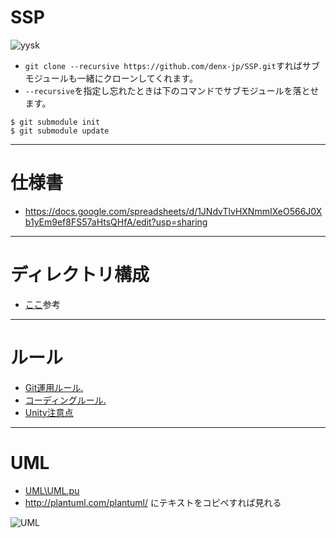 # SSP
![yysk](http://livedoor.4.blogimg.jp/glintbooster/imgs/f/f/ffcded70.gif)
- `git clone --recursive https://github.com/denx-jp/SSP.git`すればサブモジュールも一緒にクローンしてくれます。
- `--recursive`を指定し忘れたときは下のコマンドでサブモジュールを落とせます。
```
$ git submodule init
$ git submodule update
```

---

# 仕様書
- https://docs.google.com/spreadsheets/d/1JNdvTlvHXNmmIXeO566J0Xb1yEm9ef8FS57aHtsQHfA/edit?usp=sharing

---

# ディレクトリ構成
- [ここ](http://komaken.me/blog/2016/09/01/unity%E3%82%AA%E3%83%AC%E3%82%AA%E3%83%AC%E3%81%8A%E3%81%99%E3%81%99%E3%82%81unity%E3%83%95%E3%82%A9%E3%83%AB%E3%83%80%E6%A7%8B%E6%88%90%E3%81%A8git%E7%AE%A1%E7%90%86/)参考

---

# ルール
- [Git運用ルール.](https://github.com/denx-jp/SSP/blob/master/Rule/Git運用ルール.md)
- [コーディングルール.](https://github.com/denx-jp/SSP/blob/master/Rule/コーディングルール.md)
- [Unity注意点](https://github.com/denx-jp/SSP/blob/master/Rule/Unity注意点.md)
---

# UML
- [UML\UML.pu](https://github.com/denx-jp/SSP/blob/master/UML/UML.pu)
- http://plantuml.com/plantuml/ にテキストをコピペすれば見れる

![UML](https://github.com/denx-jp/SSP/blob/master/UML/UML.png)
